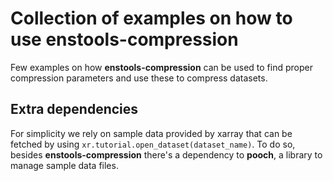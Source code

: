 # Collection of examples on how to use **enstools-compression**

Few examples on how **enstools-compression** can be used to find proper compression parameters and use these to compress datasets.


## Extra dependencies

For simplicity we rely on sample data provided by xarray that can be fetched by using `xr.tutorial.open_dataset(dataset_name)`.
To do so, besides **enstools-compression** there's a dependency to **pooch**, a library to manage sample data files.
